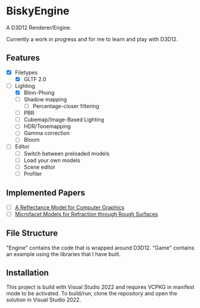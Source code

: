 # BiskyEngine

A D3D12 Renderer/Engine. 

Currently a work in progress and for me to learn and play with D3D12.

## Features

- [x] Filetypes
  - [x] GLTF 2.0
- [ ] Lighting
  - [x] Blinn-Phong
  - [ ] Shadow mapping
    - [ ] Percentage-closer filtering
  - [ ] PBR
  - [ ] Cubemap/Image-Based Lighting
  - [ ] HDR/Tonemapping
  - [ ] Gamma correction
  - [ ] Bloom
- [ ] Editor
  - [ ] Switch between preloaded models
  - [ ] Load your own models
  - [ ] Scene editor
  - [ ] Profiler

## Implemented Papers

- [ ] [A Reflectance Model for Computer Graphics](https://graphics.pixar.com/library/ReflectanceModel/paper.pdf)
- [ ] [Microfacet Models for Refraction through Rough Surfaces](https://www.graphics.cornell.edu/~bjw/microfacetbsdf.pdf)

## File Structure

"Engine" contains the code that is wrapped around D3D12.
"Game" contains an example using the libraries that I have built.

## Installation

This project is build with Visual Studio 2022 and requires VCPKG in manifest mode to be activated.
To build/run, clone the repository and open the solution in Visual Studio 2022.
